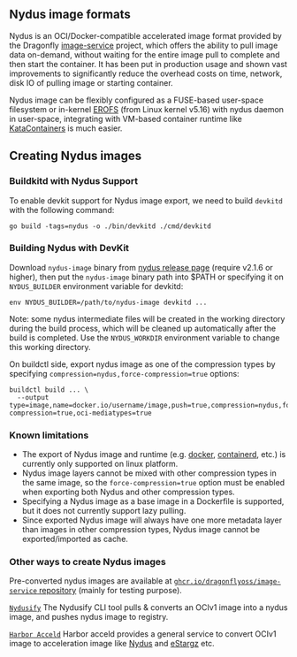 ## Nydus image formats

Nydus is an OCI/Docker-compatible accelerated image format provided by the Dragonfly [image-service](https://github.com/dragonflyoss/image-service) project, which offers the ability to pull image data on-demand, without waiting for the entire image pull to complete and then start the container. It has been put in production usage and shown vast improvements to significantly reduce the overhead costs on time, network, disk IO of pulling image or starting container.

Nydus image can be flexibly configured as a FUSE-based user-space filesystem or in-kernel [EROFS](https://www.kernel.org/doc/html/latest/filesystems/erofs.html) (from Linux kernel v5.16) with nydus daemon in user-space, integrating with VM-based container runtime like [KataContainers](https://katacontainers.io/) is much easier.

## Creating Nydus images

### Buildkitd with Nydus Support

To enable devkit support for Nydus image export, we need to build `devkitd` with the following command:

```
go build -tags=nydus -o ./bin/devkitd ./cmd/devkitd
```

### Building Nydus with DevKit

Download `nydus-image` binary from [nydus release page](https://github.com/dragonflyoss/image-service/releases) (require v2.1.6 or higher), then put the `nydus-image` binary path into $PATH or specifying it on `NYDUS_BUILDER` environment variable for devkitd:

```
env NYDUS_BUILDER=/path/to/nydus-image devkitd ...
```

Note: some nydus intermediate files will be created in the working directory during the build process, which will be cleaned up automatically after the build is completed. Use the `NYDUS_WORKDIR` environment variable to change this working directory.

On buildctl side, export nydus image as one of the compression types by specifying `compression=nydus,force-compression=true` options:

```
buildctl build ... \
  --output type=image,name=docker.io/username/image,push=true,compression=nydus,force-compression=true,oci-mediatypes=true
```

### Known limitations

- The export of Nydus image and runtime (e.g. [docker](https://github.com/dragonflyoss/image-service/tree/master/contrib/docker-nydus-graphdriver), [containerd](https://github.com/containerd/nydus-snapshotter), etc.) is currently only supported on linux platform.
- Nydus image layers cannot be mixed with other compression types in the same image, so the `force-compression=true` option must be enabled when exporting both Nydus and other compression types.
- Specifying a Nydus image as a base image in a Dockerfile is supported, but it does not currently support lazy pulling.
- Since exported Nydus image will always have one more metadata layer than images in other compression types, Nydus image cannot be exported/imported as cache.

### Other ways to create Nydus images

Pre-converted nydus images are available at [`ghcr.io/dragonflyoss/image-service` repository](https://github.com/orgs/dragonflyoss/packages?ecosystem=container) (mainly for testing purpose).

[`Nydusify`](https://github.com/dragonflyoss/image-service/blob/master/docs/nydusify.md) The Nydusify CLI tool pulls & converts an OCIv1 image into a nydus image, and pushes nydus image to registry.

[`Harbor Acceld`](https://github.com/goharbor/acceleration-service) Harbor acceld provides a general service to convert OCIv1 image to acceleration image like [Nydus](https://github.com/dragonflyoss/image-service) and [eStargz](https://github.com/containerd/stargz-snapshotter) etc.
